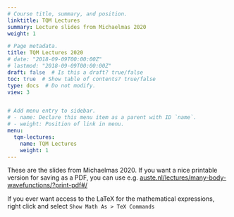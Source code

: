 ```yaml
---
# Course title, summary, and position.
linktitle: TQM Lectures
summary: Lecture slides from Michaelmas 2020
weight: 1

# Page metadata.
title: TQM Lectures 2020
# date: "2018-09-09T00:00:00Z"
# lastmod: "2018-09-09T00:00:00Z"
draft: false  # Is this a draft? true/false
toc: true  # Show table of contents? true/false
type: docs  # Do not modify.
view: 3


# Add menu entry to sidebar.
# - name: Declare this menu item as a parent with ID `name`.
# - weight: Position of link in menu.
menu:
  tqm-lectures:
    name: TQM Lectures
    weight: 1
---
```


These are the slides from Michaelmas 2020. If you want a nice printable version for saving as a PDF, you can use e.g. [auste.nl/lectures/many-body-wavefunctions/?print-pdf#/](https://auste.nl/lectures/many-body-wavefunctions/?print-pdf#/)

If you ever want access to the LaTeX for the mathematical expressions, right click and select `Show Math As > TeX Commands`
